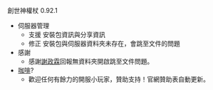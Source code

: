 創世神權杖 0.92.1

* 伺服器管理
    -  支援 安裝包資訊與分享資訊
    -  修正 安裝包與伺服器資料夾未存在，會跳至文件的問題
* 感謝
    -  感謝[謝政霖](https://www.youtube.com/channel/UCKtRUd9iFrsVBFaK-KaeGWg)回報無資料夾開啟跳至文件問題。
* [咖啡](http://bit.ly/mcscpterdonation)?
    -  歡迎任何有餘力的開服小玩家，贊助支持！官網贊助表自動更新。
    